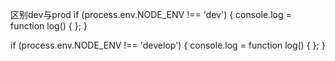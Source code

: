 区别dev与prod
if (process.env.NODE_ENV !== 'dev') {
  console.log = function log() { };
}


if (process.env.NODE_ENV !== 'develop') {
  console.log = function log() { };
}
